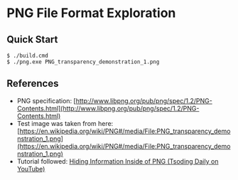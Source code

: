 # PNG File Format Exploration

## Quick Start

```console
$ ./build.cmd
$ ./png.exe PNG_transparency_demonstration_1.png
```

## References
- PNG specification: [http://www.libpng.org/pub/png/spec/1.2/PNG-Contents.html](http://www.libpng.org/pub/png/spec/1.2/PNG-Contents.html)
- Test image was taken from here: [https://en.wikipedia.org/wiki/PNG#/media/File:PNG_transparency_demonstration_1.png](https://en.wikipedia.org/wiki/PNG#/media/File:PNG_transparency_demonstration_1.png)
- Tutorial followed: [Hiding Information Inside of PNG (Tsoding Daily on YouTube)](https://youtu.be/M9ZwuIv3xz8?si=yYaKZSNAGjfKYPQm)